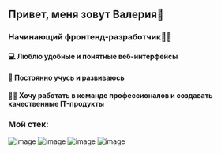 ## Привет, меня зовут Валерия👋
### Начинающий фронтенд-разработчик👩‍💻




#### 💻 Люблю удобные и понятные веб-интерфейсы
#### 📖 Постоянно учусь и развиваюсь
#### 💪😎 Хочу работать в команде профессионалов и создавать качественные IT-продукты

### Мой стек:


![image](https://github.com/Valeriya007/Valeriya007/assets/121970484/ce3724fa-5ef3-4624-8dcb-c7028c3ba056)
![image](https://github.com/Valeriya007/Valeriya007/assets/121970484/75373d36-3ef5-4b70-9bca-4f77ab91ca1c)
![image](https://github.com/Valeriya007/Valeriya007/assets/121970484/485703a5-9c0e-46b9-bb92-f8b1d9265fbf)
![image](https://github.com/Valeriya007/Valeriya007/assets/121970484/8471691c-5e02-4cd7-b79b-52e3dc54a5f1)







<!--
**Valeriya007/Valeriya007** is a ✨ _special_ ✨ repository because its `README.md` (this file) appears on your GitHub profile.

Here are some ideas to get you started:

- 🔭 I’m currently working on ...
- 🌱 I’m currently learning ...
- 👯 I’m looking to collaborate on ...
- 🤔 I’m looking for help with ...
- 💬 Ask me about ...
- 📫 How to reach me: ...
- 😄 Pronouns: ...
- ⚡ Fun fact: ...
-->
